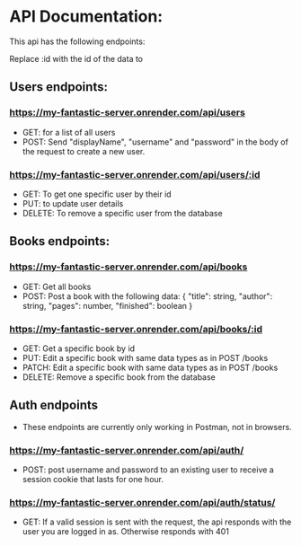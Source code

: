 # API Documentation:

This api has the following endpoints:

Replace :id with the id of the data to

## Users endpoints:

### https://my-fantastic-server.onrender.com/api/users

- GET: for a list of all users
- POST: Send "displayName", "username" and "password" in the body of the request to create a new user.

### https://my-fantastic-server.onrender.com/api/users/:id

- GET: To get one specific user by their id
- PUT: to update user details
- DELETE: To remove a specific user from the database

## Books endpoints:

### https://my-fantastic-server.onrender.com/api/books

- GET: Get all books
- POST: Post a book with the following data: {
  "title": string,
  "author": string,
  "pages": number,
  "finished": boolean
  }

### https://my-fantastic-server.onrender.com/api/books/:id

- GET: Get a specific book by id
- PUT: Edit a specific book with same data types as in POST /books
- PATCH: Edit a specific book with same data types as in POST /books
- DELETE: Remove a specific book from the database

## Auth endpoints

- These endpoints are currently only working in Postman, not in browsers.

### https://my-fantastic-server.onrender.com/api/auth/

- POST: post username and password to an existing user to receive a session cookie that lasts for one hour.

### https://my-fantastic-server.onrender.com/api/auth/status/

- GET: If a valid session is sent with the request, the api responds with the user you are logged in as. Otherwise responds with 401
